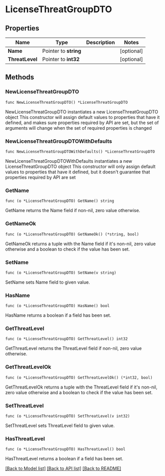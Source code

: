 # LicenseThreatGroupDTO

## Properties

Name | Type | Description | Notes
------------ | ------------- | ------------- | -------------
**Name** | Pointer to **string** |  | [optional] 
**ThreatLevel** | Pointer to **int32** |  | [optional] 

## Methods

### NewLicenseThreatGroupDTO

`func NewLicenseThreatGroupDTO() *LicenseThreatGroupDTO`

NewLicenseThreatGroupDTO instantiates a new LicenseThreatGroupDTO object
This constructor will assign default values to properties that have it defined,
and makes sure properties required by API are set, but the set of arguments
will change when the set of required properties is changed

### NewLicenseThreatGroupDTOWithDefaults

`func NewLicenseThreatGroupDTOWithDefaults() *LicenseThreatGroupDTO`

NewLicenseThreatGroupDTOWithDefaults instantiates a new LicenseThreatGroupDTO object
This constructor will only assign default values to properties that have it defined,
but it doesn't guarantee that properties required by API are set

### GetName

`func (o *LicenseThreatGroupDTO) GetName() string`

GetName returns the Name field if non-nil, zero value otherwise.

### GetNameOk

`func (o *LicenseThreatGroupDTO) GetNameOk() (*string, bool)`

GetNameOk returns a tuple with the Name field if it's non-nil, zero value otherwise
and a boolean to check if the value has been set.

### SetName

`func (o *LicenseThreatGroupDTO) SetName(v string)`

SetName sets Name field to given value.

### HasName

`func (o *LicenseThreatGroupDTO) HasName() bool`

HasName returns a boolean if a field has been set.

### GetThreatLevel

`func (o *LicenseThreatGroupDTO) GetThreatLevel() int32`

GetThreatLevel returns the ThreatLevel field if non-nil, zero value otherwise.

### GetThreatLevelOk

`func (o *LicenseThreatGroupDTO) GetThreatLevelOk() (*int32, bool)`

GetThreatLevelOk returns a tuple with the ThreatLevel field if it's non-nil, zero value otherwise
and a boolean to check if the value has been set.

### SetThreatLevel

`func (o *LicenseThreatGroupDTO) SetThreatLevel(v int32)`

SetThreatLevel sets ThreatLevel field to given value.

### HasThreatLevel

`func (o *LicenseThreatGroupDTO) HasThreatLevel() bool`

HasThreatLevel returns a boolean if a field has been set.


[[Back to Model list]](../README.md#documentation-for-models) [[Back to API list]](../README.md#documentation-for-api-endpoints) [[Back to README]](../README.md)


